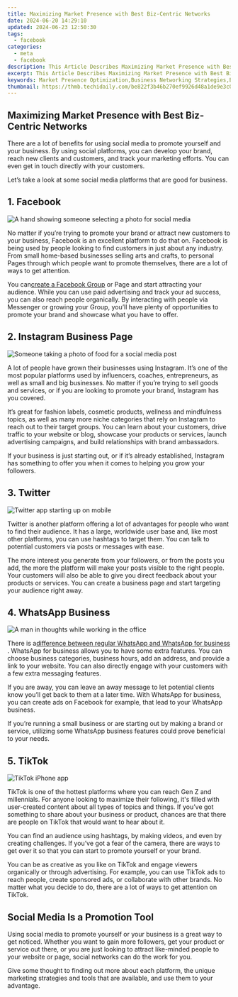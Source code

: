 ```yaml
---
title: Maximizing Market Presence with Best Biz-Centric Networks
date: 2024-06-20 14:29:10
updated: 2024-06-23 12:50:30
tags:
  - facebook
categories:
  - meta
  - facebook
description: This Article Describes Maximizing Market Presence with Best Biz-Centric Networks
excerpt: This Article Describes Maximizing Market Presence with Best Biz-Centric Networks
keywords: Market Presence Optimization,Business Networking Strategies,Enhance Brand Visibility,Centralized Commerce Platforms,Biz-Centric Online Communities,Expand Company Reach,Increase Sales Engagement
thumbnail: https://thmb.techidaily.com/be822f3b46b270ef9926d48a1de9e3c012d7d2f35db231a8565a98612ff678d9.jpg
---
```


## Maximizing Market Presence with Best Biz-Centric Networks

 There are a lot of benefits for using social media to promote yourself and your business. By using social platforms, you can develop your brand, reach new clients and customers, and track your marketing efforts. You can even get in touch directly with your customers.

 Let’s take a look at some social media platforms that are good for business.

## 1\. Facebook

![A hand showing someone selecting a photo for social media](https://static1.makeuseofimages.com/wordpress/wp-content/uploads/2022/11/pexels-cottonbro-5082579.jpg)

 No matter if you’re trying to promote your brand or attract new customers to your business, Facebook is an excellent platform to do that on. Facebook is being used by people looking to find customers in just about any industry. From small home-based businesses selling arts and crafts, to personal Pages through which people want to promote themselves, there are a lot of ways to get attention.

 You can[create a Facebook Group](https://www.makeuseof.com/create-facebook-group/) or Page and start attracting your audience. While you can use paid advertising and track your ad success, you can also reach people organically. By interacting with people via Messenger or growing your Group, you’ll have plenty of opportunities to promote your brand and showcase what you have to offer.

## 2\. Instagram Business Page

![Someone taking a photo of food for a social media post](https://static1.makeuseofimages.com/wordpress/wp-content/uploads/2022/11/pexels-ready-made-3850213.jpg)

 A lot of people have grown their businesses using Instagram. It’s one of the most popular platforms used by influencers, coaches, entrepreneurs, as well as small and big businesses. No matter if you’re trying to sell goods and services, or if you are looking to promote your brand, Instagram has you covered.

 It’s great for fashion labels, cosmetic products, wellness and mindfulness topics, as well as many more niche categories that rely on Instagram to reach out to their target groups. You can learn about your customers, drive traffic to your website or blog, showcase your products or services, launch advertising campaigns, and build relationships with brand ambassadors.

 If your business is just starting out, or if it’s already established, Instagram has something to offer you when it comes to helping you grow your followers.

## 3\. Twitter

![Twitter app starting up on mobile](https://static1.makeuseofimages.com/wordpress/wp-content/uploads/2022/12/twitter-starting-up.jpg)

 Twitter is another platform offering a lot of advantages for people who want to find their audience. It has a large, worldwide user base and, like most other platforms, you can use hashtags to target them. You can talk to potential customers via posts or messages with ease.

 The more interest you generate from your followers, or from the posts you add, the more the platform will make your posts visible to the right people. Your customers will also be able to give you direct feedback about your products or services. You can create a business page and start targeting your audience right away.

## 4\. WhatsApp Business

![A man in thoughts while working in the office](https://static1.makeuseofimages.com/wordpress/wp-content/uploads/2022/11/a-man-in-thoughts-while-working-in-the-office_.jpg)

 There is a[difference between regular WhatsApp and WhatsApp for business](https://www.makeuseof.com/whatsapp-vs-whatsapp-business/) . WhatsApp for business allows you to have some extra features. You can choose business categories, business hours, add an address, and provide a link to your website. You can also directly engage with your customers with a few extra messaging features.

 If you are away, you can leave an away message to let potential clients know you’ll get back to them at a later time. With WhatsApp for business, you can create ads on Facebook for example, that lead to your WhatsApp business.

 If you’re running a small business or are starting out by making a brand or service, utilizing some WhatsApp business features could prove beneficial to your needs.

## 5\. TikTok

![TikTok iPhone app](https://static1.makeuseofimages.com/wordpress/wp-content/uploads/2022/09/rup-tiktok-hack-not.jpg)

 TikTok is one of the hottest platforms where you can reach Gen Z and millennials. For anyone looking to maximize their following, it's filled with user-created content about all types of topics and things. If you’ve got something to share about your business or product, chances are that there are people on TikTok that would want to hear about it.

 You can find an audience using hashtags, by making videos, and even by creating challenges. If you’ve got a fear of the camera, there are ways to get over it so that you can start to promote yourself or your brand.

 You can be as creative as you like on TikTok and engage viewers organically or through advertising. For example, you can use TikTok ads to reach people, create sponsored ads, or collaborate with other brands. No matter what you decide to do, there are a lot of ways to get attention on TikTok.

## Social Media Is a Promotion Tool

 Using social media to promote yourself or your business is a great way to get noticed. Whether you want to gain more followers, get your product or service out there, or you are just looking to attract like-minded people to your website or page, social networks can do the work for you.

 Give some thought to finding out more about each platform, the unique marketing strategies and tools that are available, and use them to your advantage.


<ins class="adsbygoogle"
     style="display:block"
     data-ad-format="autorelaxed"
     data-ad-client="ca-pub-7571918770474297"
     data-ad-slot="1223367746"></ins>



<ins class="adsbygoogle"
     style="display:block"
     data-ad-client="ca-pub-7571918770474297"
     data-ad-slot="8358498916"
     data-ad-format="auto"
     data-full-width-responsive="true"></ins>
